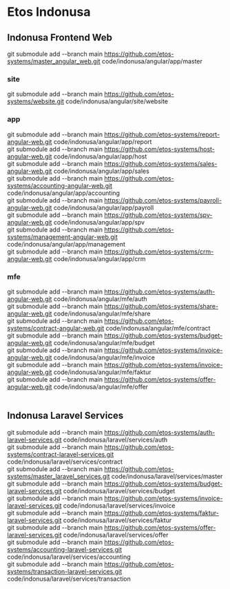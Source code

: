 # Etos Indonusa


## Indonusa Frontend Web
git submodule add --branch main  https://github.com/etos-systems/master_angular_web.git code/indonusa/angular/app/master <br />


### site
git submodule add --branch main  https://github.com/etos-systems/website.git code/indonusa/angular/site/website <br />

### app
git submodule add --branch main  https://github.com/etos-systems/report-angular-web.git code/indonusa/angular/app/report <br />
git submodule add --branch main  https://github.com/etos-systems/host-angular-web.git code/indonusa/angular/app/host <br />
git submodule add --branch main  https://github.com/etos-systems/sales-angular-web.git code/indonusa/angular/app/sales <br />
git submodule add --branch main  https://github.com/etos-systems/accounting-angular-web.git code/indonusa/angular/app/accounting <br />
git submodule add --branch main  https://github.com/etos-systems/payroll-angular-web.git code/indonusa/angular/app/payroll <br />
git submodule add --branch main  https://github.com/etos-systems/spv-angular-web.git code/indonusa/angular/app/spv <br />
git submodule add --branch main  https://github.com/etos-systems/management-angular-web.git code/indonusa/angular/app/management <br />
git submodule add --branch main  https://github.com/etos-systems/crm-angular-web.git code/indonusa/angular/app/crm <br />

### mfe

git submodule add --branch main  https://github.com/etos-systems/auth-angular-web.git code/indonusa/angular/mfe/auth <br />
git submodule add --branch main  https://github.com/etos-systems/share-angular-web.git code/indonusa/angular/mfe/share <br />
git submodule add --branch main  https://github.com/etos-systems/contract-angular-web.git code/indonusa/angular/mfe/contract <br />
git submodule add --branch main  https://github.com/etos-systems/budget-angular-web.git code/indonusa/angular/mfe/budget <br />
git submodule add --branch main  https://github.com/etos-systems/invoice-angular-web.git code/indonusa/angular/mfe/invoice <br />
git submodule add --branch main  https://github.com/etos-systems/invoice-angular-web.git code/indonusa/angular/mfe/faktur <br />
git submodule add --branch main  https://github.com/etos-systems/offer-angular-web.git code/indonusa/angular/mfe/offer <br />
 <br />


## Indonusa Laravel Services
git submodule add --branch main  https://github.com/etos-systems/auth-laravel-services.git code/indonusa/laravel/services/auth <br />
git submodule add --branch main  https://github.com/etos-systems/contract-laravel-services.git code/indonusa/laravel/services/contract <br />
git submodule add --branch main  https://github.com/etos-systems/master_laravel_services.git code/indonusa/laravel/services/master <br />
git submodule add --branch main  https://github.com/etos-systems/budget-laravel-services.git code/indonusa/laravel/services/budget <br />
git submodule add --branch main  https://github.com/etos-systems/invoice-laravel-services.git code/indonusa/laravel/services/invoice <br />
git submodule add --branch main  https://github.com/etos-systems/faktur-laravel-services.git code/indonusa/laravel/services/faktur <br />
git submodule add --branch main  https://github.com/etos-systems/offer-laravel-services.git code/indonusa/laravel/services/offer <br />
git submodule add --branch main  https://github.com/etos-systems/accounting-laravel-services.git code/indonusa/laravel/services/accounting <br />
git submodule add --branch main  https://github.com/etos-systems/transaction-laravel-services.git code/indonusa/laravel/services/transaction <br />


